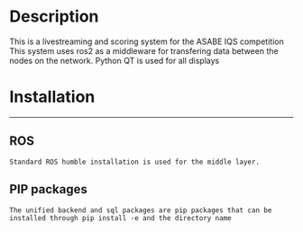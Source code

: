 # Description
This is a livestreaming and scoring system for the ASABE IQS competition
This system uses ros2 as a middleware for transfering data between the nodes on the network.
Python QT is used for all displays

# Installation
-------------
## ROS
    Standard ROS humble installation is used for the middle layer.

## PIP packages
    The unified backend and sql packages are pip packages that can be installed through pip install -e and the directory name

